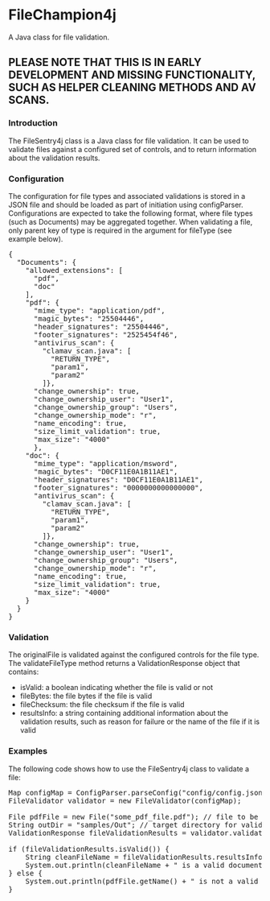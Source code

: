 # FileChampion4j
A Java class for file validation.

## PLEASE NOTE THAT THIS IS IN EARLY DEVELOPMENT AND MISSING FUNCTIONALITY, SUCH AS HELPER CLEANING METHODS AND AV SCANS.

### Introduction
The FileSentry4j class is a Java class for file validation. It can be used to validate files against a configured set of controls, and to return information about the validation results.

### Configuration
The configuration for file types and associated validations is stored in a JSON file and should be loaded as part of initiation using configParser.
Configurations are expected to take the following format, where file types (such as Documents) may be aggregated together.
When validating a file, only parent key of type is required in the argument for fileType (see example below).
<pre>
{
  "Documents": {
    "allowed_extensions": [
      "pdf",
      "doc"
    ],
    "pdf": {
      "mime_type": "application/pdf",
      "magic_bytes": "25504446",
      "header_signatures": "25504446",
      "footer_signatures": "2525454f46",
      "antivirus_scan": {
        "clamav_scan.java": [
          "RETURN_TYPE",
          "param1",
          "param2"
        ]},
      "change_ownership": true,
      "change_ownership_user": "User1",
      "change_ownership_group": "Users",
      "change_ownership_mode": "r",
      "name_encoding": true,
      "size_limit_validation": true,
      "max_size": "4000"
      },
    "doc": {
      "mime_type": "application/msword",
      "magic_bytes": "D0CF11E0A1B11AE1",
      "header_signatures": "D0CF11E0A1B11AE1",
      "footer_signatures": "0000000000000000",
      "antivirus_scan": {
        "clamav_scan.java": [
          "RETURN_TYPE",
          "param1",
          "param2"
        ]},
      "change_ownership": true,
      "change_ownership_user": "User1",
      "change_ownership_group": "Users",
      "change_ownership_mode": "r",
      "name_encoding": true,
      "size_limit_validation": true,
      "max_size": "4000"
    }
  }
}
</pre>

### Validation
The originalFile is validated against the configured controls for the file type. The validateFileType method returns a ValidationResponse object that contains:

* isValid: a boolean indicating whether the file is valid or not
* fileBytes: the file bytes if the file is valid
* fileChecksum: the file checksum if the file is valid
* resultsInfo: a string containing additional information about the validation results, such as reason for failure or the name of the file if it is valid

### Examples
The following code shows how to use the FileSentry4j class to validate a file:
<pre>
Map<String, Object> configMap = ConfigParser.parseConfig("config/config.json");
FileValidator validator = new FileValidator(configMap);

File pdfFile = new File("some_pdf_file.pdf"); // file to be validated
String outDir = "samples/Out"; // target directory for validated files
ValidationResponse fileValidationResults = validator.validateFileType("Documents", pdfFile, outDir); // validate pdfFile against config 'Documents' configurations

if (fileValidationResults.isValid()) {
    String cleanFileName = fileValidationResults.resultsInfo();
    System.out.println(cleanFileName + " is a valid document file. Checksum: " + fileValidationResults.getFileChecksum());
} else {
    System.out.println(pdfFile.getName() + " is not a valid document file  because " + fileValidationResults.resultsInfo());
}
</pre>
